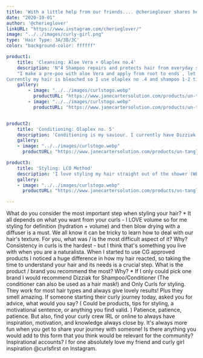 ```yaml
---
title: 'With a little help from our friends.... @cherieglover shares her tips for moisturized and voluminous curls.'
date: "2020-10-01"
author: '@cherieglover'
linkURL: "https://www.instagram.com/cherieglover/"
image: "../../images/curly-girl.png"
type: 'Hair Type: 3A/3B/3C'
color: "background-color: ffffff"

product1: 
    title: 'Cleansing: Aloe Vera + Olaplex no.4'
    description: 'N°4 Shampoo repairs and protects hair from everyday stresses — including damaged hair, split ends, and frizz — by re-linking broken bonds. Leaves hair easier to manage, shinier and healthier with each use. N°4 is color-safe and proven to reduce breakage and strengthen all types of hair.
    "I make a pre-poo with aloe Vera and apply from root to ends , let sit for 30-1hr 
Currently my hair is bleached so I use olaplex no .4 and shampoo 1-2 times every other week."'
    gallery:
        - image: "../../images/curlstogo.webp"
          productURL: "https://www.janecartersolution.com/products/un-tangle-me-weightless-leave-in-8-oz"
        - image: "../../images/curlstogo.webp"
          productURL: "https://www.janecartersolution.com/products/un-tangle-me-weightless-leave-in-8-oz"


product2: 
    title: 'Conditioning: Olaplex no. 5'
    description: 'Conditioning is my saviour. I currently have Dizziak Deep Conditioner, Boucléme Curl Conditioner and REF Stockholm Intense Hydrate Conditioner. I usually combine with a hair mask and/or treatment at least one a week, such as Curl Girl Deep Treatment.'
    gallery:
    - image: "../../images/curlstogo.webp"
      productURL: "https://www.janecartersolution.com/products/un-tangle-me-weightless-leave-in-8-oz"

product3: 
    title: 'Styling: LCO Method'
    description: 'I love styling my hair straight out of the shower (WET!) by raking and scrunching in the following order - leave-in conditioner and/or curl cream, gel, and mousse for extra volume. I let my hair air dry 1/3 of the way while shaking my head/continuously scrunching, then I blow dry with a diffuser. My current favorite styling products are from As I Am (Leave-in Conditioner),  Only Curls (Curl Cream), Briogeo (Rice Amino + Quinoa Frizz Control Gel), and REF Stockholm (Fiber Mousse).'
    gallery:
    - image: "../../images/curlstogo.webp"
      productURL: "https://www.janecartersolution.com/products/un-tangle-me-weightless-leave-in-8-oz"

---
```



What do you consider the most important step when styling your hair? *
It all depends on what you want from your curls - I LOVE volume so for me styling for definition (hydration + volume) and then blow drying with a diffuser is a must.
We all know it can be tricky to learn how to deal with our hair's texture. For you, what was / is the most difficult aspect of it? Why?
Consistency in curls is the hardest - but I think that's something you live with when you are a naturalista. When I started to use CG approved products I noticed a huge difference in how my hair reacted, so taking the time to understand your hair and its needs is a crucial step. 
What is the product / brand you recommend the most? Why? *
If I only could pick one brand I would recommend Dizziak for Shampoo/Conditioner (The conditioner can also be used as a hair mask!) and Only Curls for styling. They work for most hair types and always give lovely results! Plus they smell amazing. 
If someone starting their curly journey today, asked you for advice, what would you say? ( Could be products, tips for styling, a motivational sentence, or anything you find valid. )
Patience, patience, patience. But also, find your curly crew IRL or online to always have inspiration, motivation, and knowledge always close by. It's always more fun when you get to share your journey with someone! 
Is there anything you would add to this form that you think would be relevant for the community?
Inspirational accounts? I for one absolutely love my friend and curly girl inspiration @curlsfirst on Instagram.







